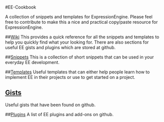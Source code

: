 #EE-Cookbook

A collection of snippets and templates for ExpressionEngine. Please feel free to contribute to make this a nice and practical copy/paste resource for ExpressionEngine.

##[Wiki](https://github.com/expressionengine/cookbook/wiki)
This provides a quick reference for all the snippets and templates to help you quickly find what your looking for. There are also sections for useful EE gists and plugins which are stored at github.

##[Snippets](https://github.com/expressionengine/cookbook/wiki/Snippets)
This is a collection of short snippets that can be used in your everyday EE development.

##[Templates](https://github.com/expressionengine/cookbook/wiki/Templates)
Useful templates that can either help people learn how to implement EE in their projects or use to get started on a project.

## [Gists](https://github.com/expressionengine/cookbook/wiki/Gists)
Useful gists that have been found on github.

##[Plugins](https://github.com/expressionengine/cookbook/wiki/Plugins)
A list of EE plugins and add-ons on github. 